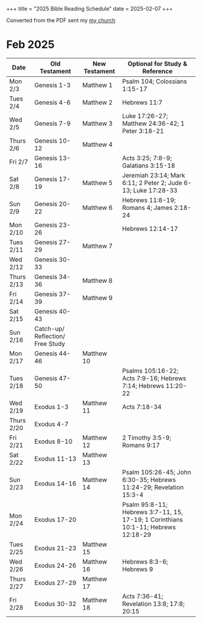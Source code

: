 +++
title = "2025 Bible Reading Schedule"
date = 2025-02-07
+++

Converted from the PDF sent my [my church](https://www.getgreaterlife.org/)

# Feb 2025

| Date       | Old Testament  | New Testament | Optional for Study & Reference                                                                 |
|------------|----------------|---------------|-------------------------------------------------------------------------------------------------|
| Mon 2/3    | Genesis 1-3    | Matthew 1     | Psalm 104; Colossians 1:15-17                                                                   |
| Tues 2/4   | Genesis 4-6    | Matthew 2     | Hebrews 11:7                                                                                    |
| Wed 2/5    | Genesis 7-9    | Matthew 3     | Luke 17:26-27; Matthew 24:36-42; 1 Peter 3:18-21                                                |
| Thurs 2/6  | Genesis 10-12  | Matthew 4     |                                                                                                 |
| Fri 2/7    | Genesis 13-16  |               | Acts 3:25; 7:8-9; Galatians 3:15-18                                                             |
| Sat 2/8    | Genesis 17-19  | Matthew 5     | Jeremiah 23:14; Mark 6:11; 2 Peter 2; Jude 6-13; Luke 17:28-33                                  |
| Sun 2/9    | Genesis 20-22  | Matthew 6     | Hebrews 11:8-19; Romans 4; James 2:18-24                                                        |
| Mon 2/10   | Genesis 23-26  |               | Hebrews 12:14-17                                                                                |
| Tues 2/11  | Genesis 27-29  | Matthew 7     |                                                                                                 |
| Wed 2/12   | Genesis 30-33  |               |                                                                                                 |
| Thurs 2/13 | Genesis 34-36  | Matthew 8     |                                                                                                 |
| Fri 2/14   | Genesis 37-39  | Matthew 9     |                                                                                                 |
| Sat 2/15   | Genesis 40-43  |               |                                                                                                 |
| Sun 2/16   | Catch-up/ Reflection/ Free Study | |                                                                                                 |
| Mon 2/17   | Genesis 44-46  | Matthew 10    |                                                                                                 |
| Tues 2/18  | Genesis 47-50  |               | Psalms 105:16-22; Acts 7:9-16; Hebrews 7:14; Hebrews 11:20-22                                    |
| Wed 2/19   | Exodus 1-3     | Matthew 11    | Acts 7:18-34                                                                                    |
| Thurs 2/20 | Exodus 4-7     |               |                                                                                                 |
| Fri 2/21   | Exodus 8-10    | Matthew 12    | 2 Timothy 3:5-9; Romans 9:17                                                                    |
| Sat 2/22   | Exodus 11-13   | Matthew 13    |                                                                                                 |
| Sun 2/23   | Exodus 14-16   | Matthew 14    | Psalm 105:26-45; John 6:30-35; Hebrews 11:24-29; Revelation 15:3-4                               |
| Mon 2/24   | Exodus 17-20   |               | Psalm 95:8-11; Hebrews 3:7-11, 15, 17-19; 1 Corinthians 10:1-11; Hebrews 12:18-29                |
| Tues 2/25  | Exodus 21-23   | Matthew 15    |                                                                                                 |
| Wed 2/26   | Exodus 24-26   | Matthew 16    | Hebrews 8:3-6; Hebrews 9                                                                        |
| Thurs 2/27 | Exodus 27-29   | Matthew 17    |                                                                                                 |
| Fri 2/28   | Exodus 30-32   | Matthew 18    | Acts 7:36-41; Revelation 13:8; 17:8; 20:15                                                      |